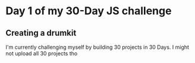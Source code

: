# Day 1 of my 30-Day JS challenge
## Creating a drumkit 

I'm currently challenging myself by building 30 projects in 30 Days. I might not upload all 30 projects tho